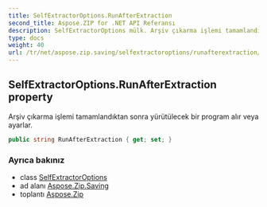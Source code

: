```yaml
---
title: SelfExtractorOptions.RunAfterExtraction
second_title: Aspose.ZIP for .NET API Referansı
description: SelfExtractorOptions mülk. Arşiv çıkarma işlemi tamamlandıktan sonra yürütülecek bir program alır veya ayarlar.
type: docs
weight: 40
url: /tr/net/aspose.zip.saving/selfextractoroptions/runafterextraction/
---
```

## SelfExtractorOptions.RunAfterExtraction property

Arşiv çıkarma işlemi tamamlandıktan sonra yürütülecek bir program alır veya ayarlar.

```csharp
public string RunAfterExtraction { get; set; }
```

### Ayrıca bakınız

* class [SelfExtractorOptions](../)
* ad alanı [Aspose.Zip.Saving](../../selfextractoroptions/)
* toplantı [Aspose.Zip](../../../)


